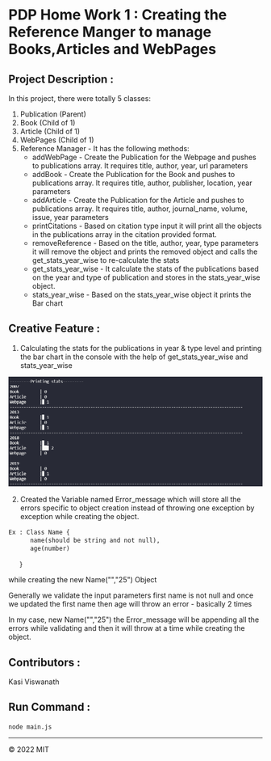 # PDP Home Work 1 : Creating the Reference Manger to manage Books,Articles and WebPages

## Project Description :

In this project, there were totally 5 classes:

1. Publication (Parent)
2. Book (Child of 1)
3. Article (Child of 1)
4. WebPages (Child of 1)
5. Reference Manager - It has the following methods:
   - addWebPage - Create the Publication for the Webpage and pushes to publications array. It requires title, author, year, url parameters
   - addBook - Create the Publication for the Book and pushes to publications array. It requires title, author, publisher, location, year parameters
   - addArticle - Create the Publication for the Article and pushes to publications array. It requires title, author, journal_name, volume, issue, year parameters
   - printCitations - Based on citation type input it will print all the objects in the publications array in the citation provided format.
   - removeReference - Based on the title, author, year, type parameters it will remove the object and prints the removed object and calls the get_stats_year_wise to re-calculate the stats
   - get_stats_year_wise - It calculate the stats of the publications based on the year and type of publication and stores in the stats_year_wise object.
   - stats_year_wise - Based on the stats_year_wise object it prints the Bar chart

## Creative Feature :

1. Calculating the stats for the publications in year & type level and printing the bar chart in the console with the help of get_stats_year_wise and stats_year_wise

![Stats Image](stats.png)

2. Created the Variable named Error_message which will store all the errors specific to object creation instead of throwing one exception by exception while creating the object.

```
Ex : Class Name {
      name(should be string and not null),
      age(number)

   }
```

while creating the new Name("","25") Object

Generally we validate the input parameters first name is not null and once we updated the first name then age will throw an error - basically 2 times

In my case, new Name("","25") the Error_message will be appending all the errors while validating and then it will throw at a time while creating the object.

## Contributors :

Kasi Viswanath ![![](https://github.com/remarkablemark.png?size=50)](https://github.com/remarkablemark)

## Run Command :

```
node main.js
```

---

© 2022 MIT
